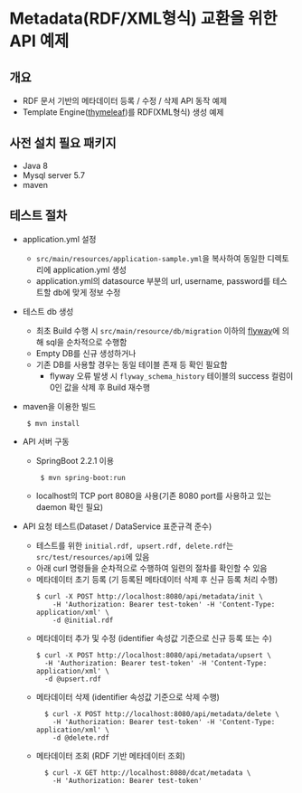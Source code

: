 # Metadata(RDF/XML형식) 교환을 위한 API 예제

## 개요 
- RDF 문서 기반의 메타데이터 등록 / 수정 / 삭제 API 동작 예제 
- Template Engine([thymeleaf](https://www.thymeleaf.org/))를 RDF(XML형식) 생성 예제


## 사전 설치 필요 패키지
- Java 8
- Mysql server 5.7
- maven

## 테스트 절차
- application.yml 설정
  - <code>src/main/resources/application-sample.yml</code>을 복사하여 동일한 디렉토리에 application.yml 생성
  - application.yml의 datasource 부분의 url, username, password를 테스트할 db에 맞게 정보 수정
- 테스트 db 생성
  - 최초 Build 수행 시 <code>src/main/resource/db/migration</code> 이하의 [flyway](https://flywaydb.org/)에 의해 sql을 순차적으로 수행함
  - Empty DB를 신규 생성하거나
  - 기존 DB를 사용할 경우는 동일 테이블 존재 등 확인 필요함
    - flyway 오류 발생 시 <code>flyway_schema_history</code> 테이블의 success 컬럼이 0인 값을 삭제 후 Build 재수행
- maven을 이용한 빌드
  ```
   $ mvn install
  ```
- API 서버 구동
  - SpringBoot 2.2.1 이용
    ```
     $ mvn spring-boot:run
    ```
  - localhost의 TCP port 8080을 사용(기존 8080 port를 사용하고 있는 daemon 확인 필요)

- API 요청 테스트(Dataset / DataService 표준규격 준수)
  - 테스트를 위한 <code>initial.rdf, upsert.rdf, delete.rdf</code>는 <code>src/test/resources/api</code>에 있음
  - 아래 curl 명령들을 순차적으로 수행하여 일련의 절차를 확인할 수 있음
  - 메타데이터 초기 등록 (기 등록된 메타데이터 삭제 후 신규 등록 처리 수행)
    ```
    $ curl -X POST http://localhost:8080/api/metadata/init \
        -H 'Authorization: Bearer test-token' -H 'Content-Type: application/xml' \
        -d @initial.rdf
    ```
  - 메타데이터 추가 및 수정 (identifier 속성값 기준으로 신규 등록 또는 수)
    ```
    $ curl -X POST http://localhost:8080/api/metadata/upsert \
      -H 'Authorization: Bearer test-token' -H 'Content-Type: application/xml' \
      -d @upsert.rdf
    ```
  - 메타데이터 삭제 (identifier 속성값 기준으로 삭제 수행)
    ```
      $ curl -X POST http://localhost:8080/api/metadata/delete \
        -H 'Authorization: Bearer test-token' -H 'Content-Type: application/xml' \
        -d @delete.rdf
    ```  
  - 메타데이터 조회 (RDF 기반 메타데이터 조회)
    ```
      $ curl -X GET http://localhost:8080/dcat/metadata \
        -H 'Authorization: Bearer test-token'
    ```
